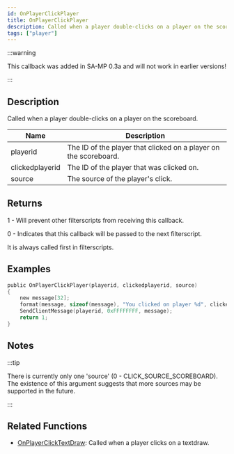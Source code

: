 ```yaml
---
id: OnPlayerClickPlayer
title: OnPlayerClickPlayer
description: Called when a player double-clicks on a player on the scoreboard.
tags: ["player"]
---
```


:::warning

This callback was added in SA-MP 0.3a and will not work in earlier versions!

:::

## Description

Called when a player double-clicks on a player on the scoreboard.

| Name            | Description                                                      |
| --------------- | ---------------------------------------------------------------- |
| playerid        | The ID of the player that clicked on a player on the scoreboard. |
| clickedplayerid | The ID of the player that was clicked on.                        |
| source          | The source of the player's click.                                |

## Returns

1 - Will prevent other filterscripts from receiving this callback.

0 - Indicates that this callback will be passed to the next filterscript.

It is always called first in filterscripts.

## Examples

```c
public OnPlayerClickPlayer(playerid, clickedplayerid, source)
{
    new message[32];
    format(message, sizeof(message), "You clicked on player %d", clickedplayerid);
    SendClientMessage(playerid, 0xFFFFFFFF, message);
    return 1;
}
```

## Notes

:::tip

There is currently only one 'source' (0 - CLICK_SOURCE_SCOREBOARD). The existence of this argument suggests that more sources may be supported in the future.

:::

## Related Functions

- [OnPlayerClickTextDraw](../callbacks/OnPlayerClickTextDraw.md): Called when a player clicks on a textdraw.
